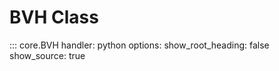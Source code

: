 # BVH Class

::: core.BVH
    handler: python
    options:
      show_root_heading: false
      show_source: true
